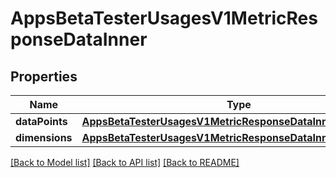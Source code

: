 # AppsBetaTesterUsagesV1MetricResponseDataInner

## Properties
Name | Type | Description | Notes
------------ | ------------- | ------------- | -------------
**dataPoints** | [**AppsBetaTesterUsagesV1MetricResponseDataInnerDataPoints**](AppsBetaTesterUsagesV1MetricResponseDataInnerDataPoints.md) |  | [optional] 
**dimensions** | [**AppsBetaTesterUsagesV1MetricResponseDataInnerDimensions**](AppsBetaTesterUsagesV1MetricResponseDataInnerDimensions.md) |  | [optional] 

[[Back to Model list]](../README.md#documentation-for-models) [[Back to API list]](../README.md#documentation-for-api-endpoints) [[Back to README]](../README.md)


